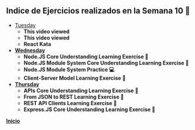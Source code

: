## Indice de Ejercicios realizados en la Semana 10 🐼 

<ul>
    <li>
        <a href="./Tuesday.md">Tuesday</a>
        <ul>
            <li><strong>This video viewed</li>
            <li><strong>This video viewed</strong></li>
            <li><strong>React Kata</strong></li>
        </ul>
    </li>
    <li>
        <a href="./Wednesday.md">Wednesday</a>
        <ul>
            <li><strong>Node.JS Core Understanding Learning Exercise 🧠</strong></li>
            <li><strong>Node.JS Module System Core Understanding Learning Exercise 🧠</strong></li>
            <li><strong>Node.JS Module System Practice 💻</strong></li>
            <li><strong>Client-Server Model Learning Exercise 🧠</strong></li>
        </ul>
    </li>
    <li>
        <a href="./Thursday.md">Thursday</a>
        <ul>
            <li><strong>APIs Core Understanding Learning Exercise 🧠</strong></li>
            <li><strong>From JSON to REST Learning Exercise 🧠</strong></li>
            <li><strong>REST API Clients Learning Exercise 🧠</strong></li>
            <li><strong>Express.JS Core Understanding Learning Exercise 🧠</strong></li>
        </ul>
    </li>
</ul>

<a href="../README.md">Inicio</a>